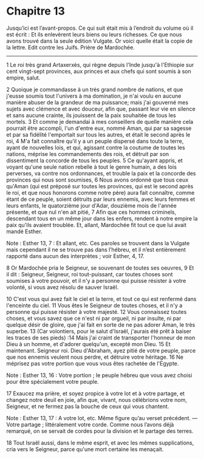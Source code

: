 # Chapitre 13

Jusqu’ici est l’avant-propos. Ce qui suit était mis à l’endroit du volume où il est écrit : Et ils enlevèrent leurs biens ou leurs richesses.
Ce que nous avons trouvé dans la seule édition Vulgate.
Or voici quelle était la copie de la lettre.
Edit contre les Juifs.
Prière de Mardochée.

***

1 Le roi très grand Artaxerxès, qui règne depuis l'Inde jusqu'à l'Ethiopie sur cent vingt-sept provinces, aux princes et aux chefs qui sont soumis à son empire, salut.


2 Quoique je commandasse à un très grand nombre de nations, et que j'eusse soumis tout l'univers à ma domination, je n'ai voulu en aucune manière abuser de la grandeur de ma puissance; mais j'ai gouverné mes sujets avec clémence et avec douceur, afin que, passant leur vie en silence et sans aucune crainte, ils jouissent de la paix souhaitée de tous les mortels. 3 Et comme je demandai à mes conseillers de quelle manière cela pourrait être accompli, l'un d'entre eux, nommé Aman, qui par sa sagesse et par sa fidélité l'emportait sur tous les autres, et était le second après le roi, 4 M'a fait connaître qu'il y a un peuple dispersé dans toute la terre, ayant de nouvelles lois, et qui, agissant contre la coutume de toutes les nations, méprise les commandements des rois, et détruit par son dissentiment la concorde de tous les peuples. 5 Ce qu'ayant appris, et voyant qu'une seule nation rebelle à tout le genre humain, a des lois perverses, va contre nos ordonnances, et trouble la paix et la concorde des provinces qui
nous sont soumises, 6 Nous avons ordonné que tous ceux qu'Aman (qui est préposé sur toutes les provinces, qui est le second après le roi, et que nous honorons comme notre père) aura fait connaître, comme étant de ce peuple, soient détruits par leurs ennemis, avec leurs femmes et leurs enfants, le quatorzième jour d'Adar, douzième mois de l'année présente, et que nul n'en ait pitié, 7 Afin que ces hommes criminels, descendant tous en un même jour dans les enfers, rendent à notre empire la paix qu'ils avaient troublée.
Et, allant, Mardochée fit tout ce que lui avait mandé Esther.

<span class="bible-note">Note : </span> Esther 13, 7 : Et allant, etc. Ces paroles se trouvent dans la Vulgate mais cependant il ne se trouve pas dans l’hébreu, et il n’est entièrement rapporté dans aucun des interprètes ; voir Esther, 4, 17.


8 Or Mardochée pria le Seigneur, se souvenant de toutes ses oeuvres, 9 Et il dit : Seigneur, Seigneur, roi tout-puissant, car toutes choses sont soumises à votre pouvoir, et il n'y a personne qui puisse résister à votre volonté, si vous avez résolu de sauver Israël.


10 C'est vous qui avez fait le ciel et la terre, et tout ce qui est renfermé dans l'enceinte du ciel. 11 Vous êtes le Seigneur de toutes choses, et il n'y a personne qui puisse résister à votre majesté. 12 Vous connaissez toutes choses, et vous savez que ce n'est ni par orgueil, ni par insulte, ni par quelque désir de gloire, que j'ai fait en sorte de ne pas adorer Aman, le très superbe. 13 (Car volontiers, pour le salut d'Israël, j'aurais été prêt à baiser les traces de ses pieds) :14 Mais j'ai craint de transporter l'honneur de mon Dieu à un homme, et d'adorer quelqu'un, excepté mon Dieu. 15 Et maintenant. Seigneur roi. Dieu d'Abraham, ayez pitié de votre peuple, parce que nos ennemis veulent nous perdre, et détruire votre héritage. 16 Ne méprisez pas votre portion que vous vous êtes rachetée de l'Egypte.

<span class="bible-note">Note : </span> Esther 13, 16 : Votre portion ; le peuple hébreu que vous avez choisi pour être spécialement votre peuple.

17 Exaucez ma prière, et soyez propice à votre lot et à votre partage, et changez notre deuil en joie, afin que, vivant, nous célébrions votre nom, Seigneur, et ne fermez pas la bouche de ceux qui vous chantent.

<span class="bible-note">Note : </span> Esther 13, 17 : A votre lot, etc. Même figure qu’au verset précédent. ― Votre partage ; littéralement votre corde. Comme nous l’avons déjà remarqué, on se servait de cordes pour la division et le partage des terres.


18 Tout Israël aussi, dans le même esprit, et avec les mêmes supplications, cria vers le Seigneur, parce qu'une mort certaine les menaçait.

